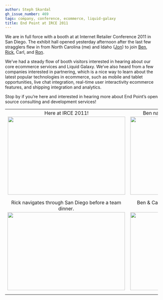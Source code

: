 ```yaml
---
author: Steph Skardal
gh_issue_number: 469
tags: company, conference, ecommerce, liquid-galaxy
title: End Point at IRCE 2011
---
```


We are in full force with a booth at at Internet Retailer Conference 2011 in San Diego. The exhibit hall opened yesterday afternoon after the last few stragglers flew in from North Carolina (me) and Idaho ([Jon](/team/jon_jensen)) to join [Ben](/team/benjamin_goldstein), [Rick](/team/rick_peltzman), Carl, and [Ron](/team/ron_phipps).

We’ve had a steady flow of booth visitors interested in hearing about our core ecommerce services and Liquid Galaxy. We’ve also heard from a few companies interested in partnering, which is a nice way to learn about the latest popular technologies in ecommerce, such as mobile and tablet opportunities, live chat integration, real-time user interactivity ecommerce features, and shipping integration and analytics.

Stop by if you’re here and interested in hearing more about End Point’s open source consulting and development services!

<table cellpadding="0" cellspacing="0" width="100%">
<tbody><tr>
<td align="center" valign="bottom">Here at IRCE 2011!<br/><img alt="" border="0" id="BLOGGER_PHOTO_ID_5618528685408979330" src="/blog/2011/06/15/end-point-at-irce-2011/image-0.jpeg" style="display:block; margin:2px auto 10px; text-align:center;cursor:pointer; cursor:hand;width: 387px; height: 258px;"/>
</td>
<td align="center" valign="bottom">Ben navigates our Liquid Galaxy display.<br/><img alt="" border="0" id="BLOGGER_PHOTO_ID_5618528690524125730" src="/blog/2011/06/15/end-point-at-irce-2011/image-1.jpeg" style="display:block; margin:2px auto 10px; text-align:center;cursor:pointer; cursor:hand;width: 387px; height: 258px;"/></td>
</tr>
<tr>
<td align="center" style="padding-right:10px;" valign="bottom">Rick navigates through San Diego before a team dinner.<br/><img alt="" border="0" id="BLOGGER_PHOTO_ID_5618528704018903938" src="/blog/2011/06/15/end-point-at-irce-2011/image-2.jpeg" style="display:block; margin:2px auto 10px; text-align:center;cursor:pointer; cursor:hand;width: 387px; height: 258px;"/></td>
<td align="center" valign="bottom">Ben & Carl pose in front our our Liquid Galaxy display.<img alt="" border="0" id="BLOGGER_PHOTO_ID_5618528698301201538" src="/blog/2011/06/15/end-point-at-irce-2011/image-3.jpeg" style="display:block; margin:2px auto 10px; text-align:center;cursor:pointer; cursor:hand;width: 387px; height: 258px;"/></td>
</tr></tbody></table>
